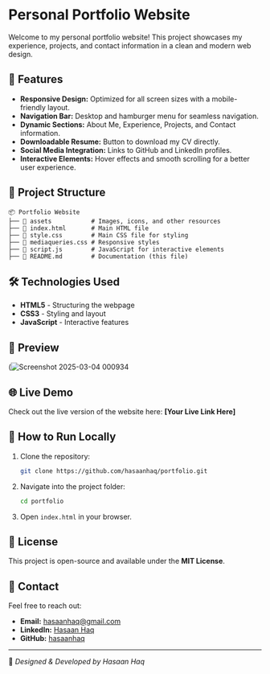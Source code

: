 # Personal Portfolio Website

Welcome to my personal portfolio website! This project showcases my experience, projects, and contact information in a clean and modern web design.

## 🚀 Features
- **Responsive Design:** Optimized for all screen sizes with a mobile-friendly layout.
- **Navigation Bar:** Desktop and hamburger menu for seamless navigation.
- **Dynamic Sections:** About Me, Experience, Projects, and Contact information.
- **Downloadable Resume:** Button to download my CV directly.
- **Social Media Integration:** Links to GitHub and LinkedIn profiles.
- **Interactive Elements:** Hover effects and smooth scrolling for a better user experience.

## 📂 Project Structure
```
📦 Portfolio Website
├── 📂 assets           # Images, icons, and other resources
├── 📜 index.html       # Main HTML file
├── 📜 style.css        # Main CSS file for styling
├── 📜 mediaqueries.css # Responsive styles
├── 📜 script.js        # JavaScript for interactive elements
├── 📜 README.md        # Documentation (this file)
```

## 🛠️ Technologies Used
- **HTML5** - Structuring the webpage
- **CSS3** - Styling and layout
- **JavaScript** - Interactive features

## 📸 Preview
(![Screenshot 2025-03-04 000934](https://github.com/user-attachments/assets/4247b71e-c72a-493b-a8f2-437f7e4129c2)

## 🌐 Live Demo
Check out the live version of the website here: **[Your Live Link Here]**

## 🚀 How to Run Locally
1. Clone the repository:
   ```sh
   git clone https://github.com/hasaanhaq/portfolio.git
   ```
2. Navigate into the project folder:
   ```sh
   cd portfolio
   ```
3. Open `index.html` in your browser.

## 📝 License
This project is open-source and available under the **MIT License**.

## 📩 Contact
Feel free to reach out:
- **Email:** [hasaanhaq@gmail.com](mailto:hasaanhaq@gmail.com)
- **LinkedIn:** [Hasaan Haq](https://linkedin.com/in/hasaan-haq-6a9a2a288/)
- **GitHub:** [hasaanhaq](https://github.com/hasaanhaq)

---
🎨 *Designed & Developed by Hasaan Haq*
